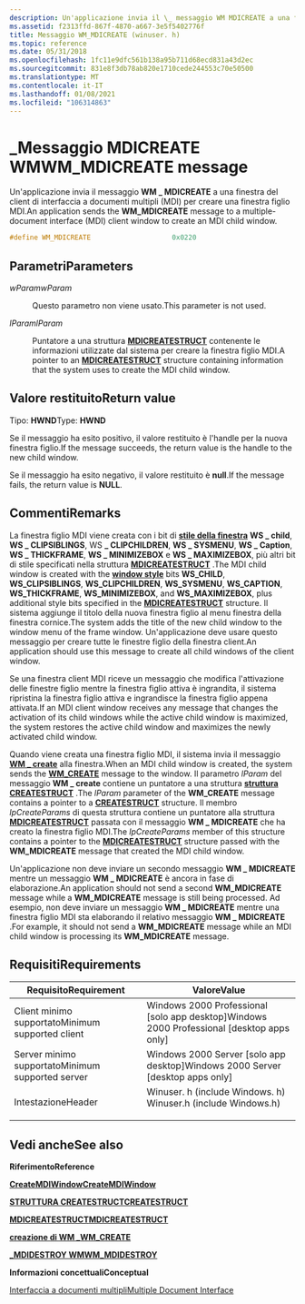 ```yaml
---
description: Un'applicazione invia il \_ messaggio WM MDICREATE a una finestra del client di interfaccia a documenti multipli (MDI) per creare una finestra figlio MDI.
ms.assetid: f2313ffd-867f-4870-a667-3e5f5402776f
title: Messaggio WM_MDICREATE (winuser. h)
ms.topic: reference
ms.date: 05/31/2018
ms.openlocfilehash: 1fc11e9dfc561b138a95b711d68ecd831a43d2ec
ms.sourcegitcommit: 831e8f3db78ab820e1710cede244553c70e50500
ms.translationtype: MT
ms.contentlocale: it-IT
ms.lasthandoff: 01/08/2021
ms.locfileid: "106314863"
---
```

# <a name="wm_mdicreate-message"></a><span data-ttu-id="46819-103">\_Messaggio MDICREATE WM</span><span class="sxs-lookup"><span data-stu-id="46819-103">WM\_MDICREATE message</span></span>

<span data-ttu-id="46819-104">Un'applicazione invia il messaggio **WM \_ MDICREATE** a una finestra del client di interfaccia a documenti multipli (MDI) per creare una finestra figlio MDI.</span><span class="sxs-lookup"><span data-stu-id="46819-104">An application sends the **WM\_MDICREATE** message to a multiple-document interface (MDI) client window to create an MDI child window.</span></span>


```C++
#define WM_MDICREATE                    0x0220
```



## <a name="parameters"></a><span data-ttu-id="46819-105">Parametri</span><span class="sxs-lookup"><span data-stu-id="46819-105">Parameters</span></span>

<dl> <dt>

<span data-ttu-id="46819-106">*wParam*</span><span class="sxs-lookup"><span data-stu-id="46819-106">*wParam*</span></span> 
</dt> <dd>

<span data-ttu-id="46819-107">Questo parametro non viene usato.</span><span class="sxs-lookup"><span data-stu-id="46819-107">This parameter is not used.</span></span>

</dd> <dt>

<span data-ttu-id="46819-108">*lParam*</span><span class="sxs-lookup"><span data-stu-id="46819-108">*lParam*</span></span> 
</dt> <dd>

<span data-ttu-id="46819-109">Puntatore a una struttura [**MDICREATESTRUCT**](/windows/win32/api/winuser/ns-winuser-mdicreatestructa) contenente le informazioni utilizzate dal sistema per creare la finestra figlio MDI.</span><span class="sxs-lookup"><span data-stu-id="46819-109">A pointer to an [**MDICREATESTRUCT**](/windows/win32/api/winuser/ns-winuser-mdicreatestructa) structure containing information that the system uses to create the MDI child window.</span></span>

</dd> </dl>

## <a name="return-value"></a><span data-ttu-id="46819-110">Valore restituito</span><span class="sxs-lookup"><span data-stu-id="46819-110">Return value</span></span>

<span data-ttu-id="46819-111">Tipo: **HWND**</span><span class="sxs-lookup"><span data-stu-id="46819-111">Type: **HWND**</span></span>

<span data-ttu-id="46819-112">Se il messaggio ha esito positivo, il valore restituito è l'handle per la nuova finestra figlio.</span><span class="sxs-lookup"><span data-stu-id="46819-112">If the message succeeds, the return value is the handle to the new child window.</span></span>

<span data-ttu-id="46819-113">Se il messaggio ha esito negativo, il valore restituito è **null**.</span><span class="sxs-lookup"><span data-stu-id="46819-113">If the message fails, the return value is **NULL**.</span></span>

## <a name="remarks"></a><span data-ttu-id="46819-114">Commenti</span><span class="sxs-lookup"><span data-stu-id="46819-114">Remarks</span></span>

<span data-ttu-id="46819-115">La finestra figlio MDI viene creata con i bit di [**stile della finestra**](window-styles.md) **WS \_ child**, **WS \_ CLIPSIBLINGS**, WS **\_ CLIPCHILDREN**, **WS \_ SYSMENU**, **WS \_ Caption**, **WS \_ THICKFRAME**, **WS \_ MINIMIZEBOX** e **WS \_ MAXIMIZEBOX**, più altri bit di stile specificati nella struttura [**MDICREATESTRUCT**](/windows/win32/api/winuser/ns-winuser-mdicreatestructa) .</span><span class="sxs-lookup"><span data-stu-id="46819-115">The MDI child window is created with the [**window style**](window-styles.md) bits **WS\_CHILD**, **WS\_CLIPSIBLINGS**, **WS\_CLIPCHILDREN**, **WS\_SYSMENU**, **WS\_CAPTION**, **WS\_THICKFRAME**, **WS\_MINIMIZEBOX**, and **WS\_MAXIMIZEBOX**, plus additional style bits specified in the [**MDICREATESTRUCT**](/windows/win32/api/winuser/ns-winuser-mdicreatestructa) structure.</span></span> <span data-ttu-id="46819-116">Il sistema aggiunge il titolo della nuova finestra figlio al menu finestra della finestra cornice.</span><span class="sxs-lookup"><span data-stu-id="46819-116">The system adds the title of the new child window to the window menu of the frame window.</span></span> <span data-ttu-id="46819-117">Un'applicazione deve usare questo messaggio per creare tutte le finestre figlio della finestra client.</span><span class="sxs-lookup"><span data-stu-id="46819-117">An application should use this message to create all child windows of the client window.</span></span>

<span data-ttu-id="46819-118">Se una finestra client MDI riceve un messaggio che modifica l'attivazione delle finestre figlio mentre la finestra figlio attiva è ingrandita, il sistema ripristina la finestra figlio attiva e ingrandisce la finestra figlio appena attivata.</span><span class="sxs-lookup"><span data-stu-id="46819-118">If an MDI client window receives any message that changes the activation of its child windows while the active child window is maximized, the system restores the active child window and maximizes the newly activated child window.</span></span>

<span data-ttu-id="46819-119">Quando viene creata una finestra figlio MDI, il sistema invia il messaggio [**WM \_ create**](wm-create.md) alla finestra.</span><span class="sxs-lookup"><span data-stu-id="46819-119">When an MDI child window is created, the system sends the [**WM\_CREATE**](wm-create.md) message to the window.</span></span> <span data-ttu-id="46819-120">Il parametro *lParam* del messaggio **WM \_ create** contiene un puntatore a una struttura [**struttura CREATESTRUCT**](/windows/win32/api/winuser/ns-winuser-createstructa) .</span><span class="sxs-lookup"><span data-stu-id="46819-120">The *lParam* parameter of the **WM\_CREATE** message contains a pointer to a [**CREATESTRUCT**](/windows/win32/api/winuser/ns-winuser-createstructa) structure.</span></span> <span data-ttu-id="46819-121">Il membro *lpCreateParams* di questa struttura contiene un puntatore alla struttura [**MDICREATESTRUCT**](/windows/win32/api/winuser/ns-winuser-mdicreatestructa) passata con il messaggio **WM \_ MDICREATE** che ha creato la finestra figlio MDI.</span><span class="sxs-lookup"><span data-stu-id="46819-121">The *lpCreateParams* member of this structure contains a pointer to the [**MDICREATESTRUCT**](/windows/win32/api/winuser/ns-winuser-mdicreatestructa) structure passed with the **WM\_MDICREATE** message that created the MDI child window.</span></span>

<span data-ttu-id="46819-122">Un'applicazione non deve inviare un secondo messaggio **WM \_ MDICREATE** mentre un messaggio **WM \_ MDICREATE** è ancora in fase di elaborazione.</span><span class="sxs-lookup"><span data-stu-id="46819-122">An application should not send a second **WM\_MDICREATE** message while a **WM\_MDICREATE** message is still being processed.</span></span> <span data-ttu-id="46819-123">Ad esempio, non deve inviare un messaggio **WM \_ MDICREATE** mentre una finestra figlio MDI sta elaborando il relativo messaggio **WM \_ MDICREATE** .</span><span class="sxs-lookup"><span data-stu-id="46819-123">For example, it should not send a **WM\_MDICREATE** message while an MDI child window is processing its **WM\_MDICREATE** message.</span></span>

## <a name="requirements"></a><span data-ttu-id="46819-124">Requisiti</span><span class="sxs-lookup"><span data-stu-id="46819-124">Requirements</span></span>



| <span data-ttu-id="46819-125">Requisito</span><span class="sxs-lookup"><span data-stu-id="46819-125">Requirement</span></span> | <span data-ttu-id="46819-126">Valore</span><span class="sxs-lookup"><span data-stu-id="46819-126">Value</span></span> |
|-------------------------------------|----------------------------------------------------------------------------------------------------------|
| <span data-ttu-id="46819-127">Client minimo supportato</span><span class="sxs-lookup"><span data-stu-id="46819-127">Minimum supported client</span></span><br/> | <span data-ttu-id="46819-128">Windows 2000 Professional \[solo app desktop\]</span><span class="sxs-lookup"><span data-stu-id="46819-128">Windows 2000 Professional \[desktop apps only\]</span></span><br/>                                               |
| <span data-ttu-id="46819-129">Server minimo supportato</span><span class="sxs-lookup"><span data-stu-id="46819-129">Minimum supported server</span></span><br/> | <span data-ttu-id="46819-130">Windows 2000 Server \[solo app desktop\]</span><span class="sxs-lookup"><span data-stu-id="46819-130">Windows 2000 Server \[desktop apps only\]</span></span><br/>                                                     |
| <span data-ttu-id="46819-131">Intestazione</span><span class="sxs-lookup"><span data-stu-id="46819-131">Header</span></span><br/>                   | <dl> <span data-ttu-id="46819-132"><dt>Winuser. h (include Windows. h)</dt></span><span class="sxs-lookup"><span data-stu-id="46819-132"><dt>Winuser.h (include Windows.h)</dt></span></span> </dl> |



## <a name="see-also"></a><span data-ttu-id="46819-133">Vedi anche</span><span class="sxs-lookup"><span data-stu-id="46819-133">See also</span></span>

<dl> <dt>

<span data-ttu-id="46819-134">**Riferimento**</span><span class="sxs-lookup"><span data-stu-id="46819-134">**Reference**</span></span>
</dt> <dt>

[<span data-ttu-id="46819-135">**CreateMDIWindow**</span><span class="sxs-lookup"><span data-stu-id="46819-135">**CreateMDIWindow**</span></span>](/windows/win32/api/winuser/nf-winuser-createmdiwindowa)
</dt> <dt>

[<span data-ttu-id="46819-136">**STRUTTURA CREATESTRUCT**</span><span class="sxs-lookup"><span data-stu-id="46819-136">**CREATESTRUCT**</span></span>](/windows/win32/api/winuser/ns-winuser-createstructa)
</dt> <dt>

[<span data-ttu-id="46819-137">**MDICREATESTRUCT**</span><span class="sxs-lookup"><span data-stu-id="46819-137">**MDICREATESTRUCT**</span></span>](/windows/win32/api/winuser/ns-winuser-mdicreatestructa)
</dt> <dt>

[<span data-ttu-id="46819-138">**creazione di WM \_**</span><span class="sxs-lookup"><span data-stu-id="46819-138">**WM\_CREATE**</span></span>](wm-create.md)
</dt> <dt>

[<span data-ttu-id="46819-139">**\_MDIDESTROY WM**</span><span class="sxs-lookup"><span data-stu-id="46819-139">**WM\_MDIDESTROY**</span></span>](wm-mdidestroy.md)
</dt> <dt>

<span data-ttu-id="46819-140">**Informazioni concettuali**</span><span class="sxs-lookup"><span data-stu-id="46819-140">**Conceptual**</span></span>
</dt> <dt>

[<span data-ttu-id="46819-141">Interfaccia a documenti multipli</span><span class="sxs-lookup"><span data-stu-id="46819-141">Multiple Document Interface</span></span>](multiple-document-interface.md)
</dt> </dl>

 

 
